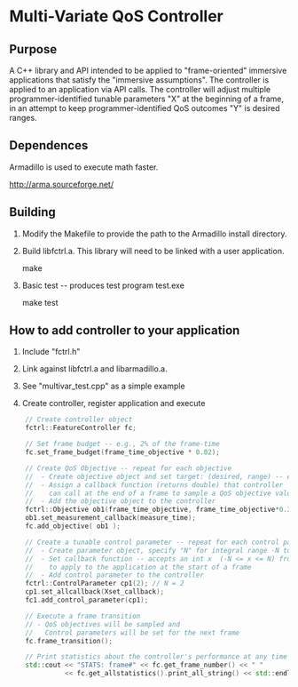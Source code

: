 # Multi-Variate QoS Controller

## Purpose
A C++ library and API intended to be applied to "frame-oriented" immersive
applications that satisfy the "immersive assumptions". The controller is
applied to an application via API calls. The controller will adjust multiple
programmer-identified tunable parameters "X" at the beginning of a frame,
in an attempt to keep programmer-identified QoS outcomes "Y" is desired ranges.

## Dependences
Armadillo is used to execute math faster.

http://arma.sourceforge.net/

## Building
1. Modify the Makefile to provide the path to the Armadillo install directory.

2. Build libfctrl.a. This library will need to be linked with a user application.

    make

3. Basic test -- produces test program test.exe

    make test

## How to add controller to your application
1. Include "fctrl.h"

2. Link against libfctrl.a and libarmadillo.a.

3. See "multivar_test.cpp" as a simple example

4. Create controller, register application and execute
```C++ 
    // Create controller object
    fctrl::FeatureController fc;

    // Set frame budget -- e.g., 2% of the frame-time
    fc.set_frame_budget(frame_time_objective * 0.02);

    // Create QoS Objective -- repeat for each objective
    //  - Create objective object and set target: (desired, range) -- e.g., range = 30% of desired
    //  - Assign a callback function (returns double) that controller
    //    can call at the end of a frame to sample a QoS objective value
    //  - Add the objective object to the controller
    fctrl::Objective ob1(frame_time_objective, frame_time_objective*0.30);
    ob1.set_measurement_callback(measure_time);
    fc.add_objective( ob1 );

    // Create a tunable control parameter -- repeat for each control parameter
    //  - Create parameter object, specify "N" for integral range -N to N
    //  - Set callback function -- accepts an int x  (-N <= x <= N) from controller
    //    to apply to the application at the start of a frame
    //  - Add control parameter to the controller
    fctrl::ControlParameter cp1(2); // N = 2
    cp1.set_allcallback(Xset_callback);
    fc1.add_control_parameter(cp1);

    // Execute a frame transition
    // - QoS objectives will be sampled and
    //   Control parameters will be set for the next frame
    fc.frame_transition();

    // Print statistics about the controller's performance at any time
    std::cout << "STATS: frame#" << fc.get_frame_number() << " "
              << fc.get_allstatistics().print_all_string() << std::endl;
```
